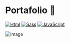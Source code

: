 # Portafolio 💼

[![Html](https://img.shields.io/badge/html-orange?style=for-the-badge&logo=html&logoColor=white&labelColor=101010)](#)
[![Sass](https://img.shields.io/badge/Sass-1.77.6+-pink?style=for-the-badge&logo=sass&logoColor=white&labelColor=101010)](https://sass-lang.com/)
[![JavaScript](https://img.shields.io/badge/Javascript-yellow?style=for-the-badge&logo=javascript&logoColor=white&labelColor=101010)](#)


![image](https://github.com/Company-Codermex/Portafolio/assets/143505447/c1cdd572-e2c6-4916-91f1-01941db116c0)


  
